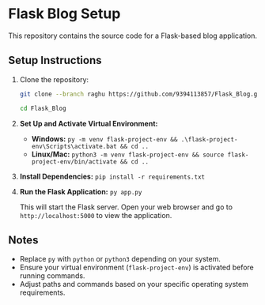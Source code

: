 # Flask Blog Setup

This repository contains the source code for a Flask-based blog application.

## Setup Instructions



1. Clone the repository:
   ```bash
   git clone --branch raghu https://github.com/9394113857/Flask_Blog.git
   
   cd Flask_Blog

2. **Set Up and Activate Virtual Environment:**
   - **Windows:** `py -m venv flask-project-env && .\flask-project-env\Scripts\activate.bat && cd ..`
   - **Linux/Mac:** `python3 -m venv flask-project-env && source flask-project-env/bin/activate && cd ..`

3. **Install Dependencies:** `pip install -r requirements.txt`

4. **Run the Flask Application:** `py app.py`

   This will start the Flask server. Open your web browser and go to `http://localhost:5000` to view the application.

## Notes

- Replace `py` with `python` or `python3` depending on your system.
- Ensure your virtual environment (`flask-project-env`) is activated before running commands.
- Adjust paths and commands based on your specific operating system requirements.
